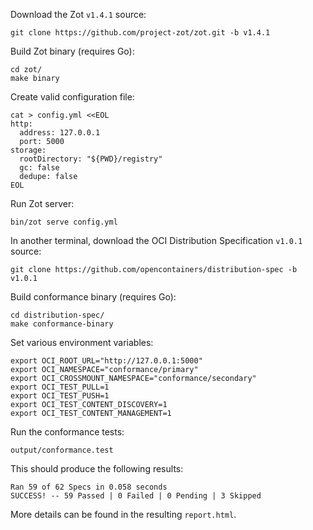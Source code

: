 Download the Zot `v1.4.1` source:

```
git clone https://github.com/project-zot/zot.git -b v1.4.1
```

Build Zot binary (requires Go):

```
cd zot/
make binary
```

Create valid configuration file:

```
cat > config.yml <<EOL
http:
  address: 127.0.0.1
  port: 5000
storage:
  rootDirectory: "${PWD}/registry"
  gc: false
  dedupe: false
EOL
```

Run Zot server:

```
bin/zot serve config.yml
```

In another terminal, download the OCI Distribution
Specification `v1.0.1` source:

```
git clone https://github.com/opencontainers/distribution-spec -b v1.0.1
```

Build conformance binary (requires Go):

```
cd distribution-spec/
make conformance-binary
```

Set various environment variables:

```
export OCI_ROOT_URL="http://127.0.0.1:5000"
export OCI_NAMESPACE="conformance/primary"
export OCI_CROSSMOUNT_NAMESPACE="conformance/secondary"
export OCI_TEST_PULL=1
export OCI_TEST_PUSH=1
export OCI_TEST_CONTENT_DISCOVERY=1
export OCI_TEST_CONTENT_MANAGEMENT=1
```

Run the conformance tests:

```
output/conformance.test
```

This should produce the following results:

```
Ran 59 of 62 Specs in 0.058 seconds
SUCCESS! -- 59 Passed | 0 Failed | 0 Pending | 3 Skipped
```

More details can be found in the resulting `report.html`.
